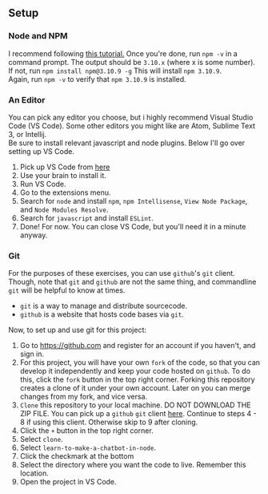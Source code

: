 ## Setup

### Node and NPM 

I recommend following [this tutorial.](https://docs.npmjs.com/getting-started/installing-node) 
Once you're done, run `npm -v` in a command prompt. The output should be `3.10.x` (where x is some number).  
If not, run `npm install npm@3.10.9 -g`  This will install `npm 3.10.9`.  
Again, run `npm -v` to verify that `npm 3.10.9` is installed.

### An Editor

You can pick any editor you choose, but i highly recommend Visual Studio Code (VS Code). Some other editors you might like are Atom, Sublime Text 3, or Intellij.  
Be sure to install relevant javascript and node plugins. Below I'll go over setting up VS Code.

1. Pick up VS Code from [here](https://code.visualstudio.com/Download) 
2. Use your brain to install it.
3. Run VS Code. 
4. Go to the extensions menu. 
5. Search for `node` and install `npm`, `npm Intellisense`, `View Node Package`, and `Node Modules Resolve`.
6. Search for `javascript` and install `ESLint`. 
7. Done! For now.  You can close VS Code, but you'll need it in a minute anyway.

### Git

For the purposes of these exercises, you can use `github`'s `git` client. Though, note that `git` and `github` are not the same thing, and commandline `git` will be helpful to know at times.
* `git` is a way to manage and distribute sourcecode. 
* `github` is a website that hosts code bases via `git`.

Now, to set up and use git for this project:

1. Go to https://github.com and register for an account if you haven't, and sign in.
2. For this project, you will have your own `fork` of the code, so that you can develop it independently and keep your code hosted on `github`.  To do this, click the `fork` button in the top right corner.  Forking this repository creates a clone of it under your own account.  Later on you can merge changes from my fork, and vice versa.
3. `Clone` this repository to your local machine. DO NOT DOWNLOAD THE ZIP FILE. You can pick up a `github` `git` client [here](https://desktop.github.com/). Continue to steps 4 - 8 if using this client. Otherwise skip to 9 after cloning.
4. Click the `+` button in the top right corner.
5. Select `clone`.
6. Select `learn-to-make-a-chatbot-in-node`.
7. Click the checkmark at the bottom
8. Select the directory where you want the code to live.  Remember this location.
9. Open the project in VS Code.
